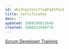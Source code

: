 ```yaml
---
id: ebs3rpzcnujtlzqfq437ov1
title: Certificates
desc: ''
updated: 1689296612648
created: 1688152948719
---
```


[Scrum Developer Training](assets/certificates/scrum_developer_training_redacted.pdf)
